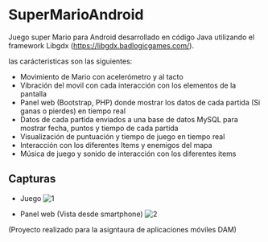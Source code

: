 # SuperMarioAndroid
Juego super Mario para Android desarrollado en código Java utilizando el framework Libgdx (https://libgdx.badlogicgames.com/).

las carácteristicas son las siguientes:
* Movimiento de Mario con acelerómetro y al tacto
* Vibración del movil con cada interacción con los elementos de la pantalla
* Panel web (Bootstrap, PHP) donde mostrar los datos de cada partida (Si ganas o pierdes) en tiempo real
* Datos de cada partida enviados a una base de datos MySQL para mostrar fecha, puntos y tiempo de cada partida
* Visualización de puntuación y tiempo de juego en tiempo real
* Interacción con los diferentes Items y enemigos del mapa
* Música de juego y sonido de interacción con los diferentes items

## Capturas
* Juego
![1](https://user-images.githubusercontent.com/8844134/36866645-2bbf83ec-1d93-11e8-960b-45037bb6c496.jpeg)

* Panel web (Vista desde smartphone)
![2](https://user-images.githubusercontent.com/8844134/36866657-352c3a1a-1d93-11e8-8469-5a33e42901d8.jpeg)

(Proyecto realizado para la asigntaura de aplicaciones móviles DAM)
